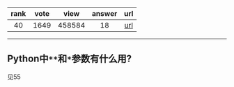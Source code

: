 
| rank | vote | view | answer | url |
|:-:|:-:|:-:|:-:|:-:|
|40|1649|458584|18| [url](http://stackoverflow.com/questions/36901/what-does-double-star-asterisk-and-star-asterisk-do-for-parameters) |
***

## Python中`**`和`*`参数有什么用?

见55